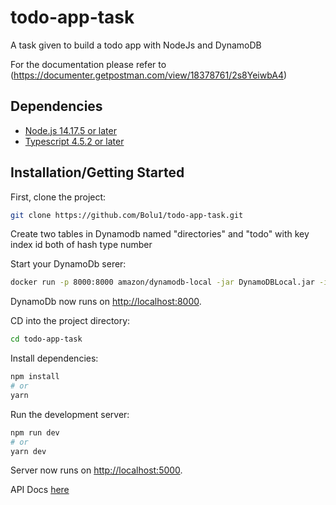 # todo-app-task
A task given to build a todo app with NodeJs and DynamoDB

For the documentation please refer to (https://documenter.getpostman.com/view/18378761/2s8YeiwbA4) 

## Dependencies

- [Node.js 14.17.5 or later](https://nodejs.org/en/)
- [Typescript 4.5.2 or later](https://www.typescriptlang.org/)

## Installation/Getting Started

First, clone the project:

```bash
git clone https://github.com/Bolu1/todo-app-task.git
```
Create two tables in Dynamodb named "directories" and "todo" with key index id both of hash type number

Start your DynamoDb serer:
```bash
docker run -p 8000:8000 amazon/dynamodb-local -jar DynamoDBLocal.jar -inMemory -sharedDb
```
DynamoDb now runs on [http://localhost:8000](http://localhost:8000).

CD into the project directory:

```bash
cd todo-app-task
```

Install dependencies:

```bash
npm install
# or
yarn
```

Run the development server:

```bash
npm run dev
# or
yarn dev
```

Server now runs on [http://localhost:5000](http://localhost:5000).

API Docs [here](https://documenter.getpostman.com/view/18378761/2s8YeiwbA4)

<!-- ## Tests

**COMING SOON** -->